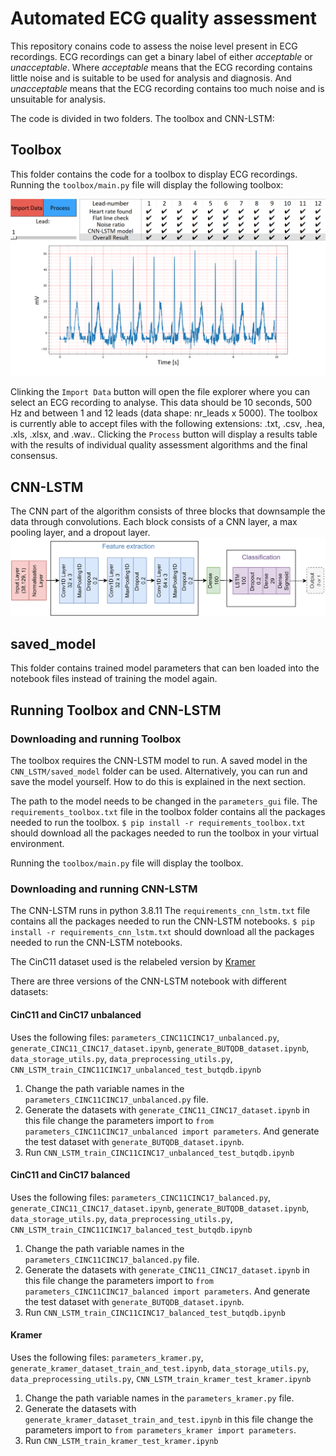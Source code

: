 # Automated ECG quality assessment

This repository conains code to assess the noise level present in ECG recordings. ECG recordings can get a binary label of either *acceptable* or *unacceptable*. Where *acceptable* means that the ECG recording contains little noise and is suitable to be used for analysis and diagnosis. And *unacceptable* means that the ECG recording contains too much noise and is unsuitable for analysis. 

The code is divided in two folders. The toolbox and CNN-LSTM:

## Toolbox 
This folder contains the code for a toolbox to display ECG recordings. Running the `toolbox/main.py` file will display the following toolbox:

![screenshot of toolbox](https://github.com/Kirina/Automated_ecg_assessment/blob/c9e659bf2a45ab2bf8e3cf973a6608e38baa158e/Toolbox_12_lead_example.png)

Clinking the `Import Data` button will open the file explorer where you can select an ECG recording to analyse. This data should be 10 seconds, 500 Hz and between 1 and 12 leads (data shape: nr_leads x 5000). The toolbox is currently able to accept files with the following extensions: .txt, .csv, .hea, .xls, .xlsx, and .wav.. Clicking the `Process` button will display a results table with the results of individual quality assessment algorithms and the final consensus.  

## CNN-LSTM

The CNN part of the algorithm consists of three blocks that downsample the data through convolutions. Each block consists of a CNN layer, a max pooling layer, and a dropout layer.
![model diagram](https://github.com/Kirina/Automated_ecg_assessment/blob/256440ff3fab25705e1a2d2c4747787bf8c1c3c4/diagram_model_horizontall.png)

## saved_model
This folder contains trained model parameters that can ben loaded into the notebook files instead of training the model again. 

## Running Toolbox and CNN-LSTM

### Downloading and running Toolbox
The toolbox requires the CNN-LSTM model to run. A saved model in the `CNN_LSTM/saved_model` folder can be used. Alternatively, you can run and save the model yourself. How to do this is explained in the next section. 

The path to the model needs to be changed in the `parameters_gui` file. 
The `requirements_toolbox.txt` file in the toolbox folder contains all the packages needed to run the toolbox. 
`$ pip install -r requirements_toolbox.txt` should download all the packages needed to run the toolbox in your virtual environment.

Running the `toolbox/main.py` file will display the toolbox. 

### Downloading and running CNN-LSTM
The CNN-LSTM runs in python 3.8.11
The `requirements_cnn_lstm.txt` file contains all the packages needed to run the CNN-LSTM notebooks. 
`$ pip install -r requirements_cnn_lstm.txt` should download all the packages needed to run the CNN-LSTM notebooks. 

The CinC11 dataset used is the relabeled version by [Kramer](https://github.com/LinusKra/ECGAssess)

There are three versions of the CNN-LSTM notebook with different datasets:
#### CinC11 and CinC17 unbalanced
Uses the following files: `parameters_CINC11CINC17_unbalanced.py`, `generate_CINC11_CINC17_dataset.ipynb`, `generate_BUTQDB_dataset.ipynb`, `data_storage_utils.py`, `data_preprocessing_utils.py`, `CNN_LSTM_train_CINC11CINC17_unbalanced_test_butqdb.ipynb`

1. Change the path variable names in the `parameters_CINC11CINC17_unbalanced.py` file. 
2. Generate the datasets with `generate_CINC11_CINC17_dataset.ipynb` in this file change the parameters import to `from parameters_CINC11CINC17_unbalanced import parameters`. And generate the test dataset with `generate_BUTQDB_dataset.ipynb`.
3. Run `CNN_LSTM_train_CINC11CINC17_unbalanced_test_butqdb.ipynb`

#### CinC11 and CinC17 balanced
Uses the following files: `parameters_CINC11CINC17_balanced.py`, `generate_CINC11_CINC17_dataset.ipynb`, `generate_BUTQDB_dataset.ipynb`, `data_storage_utils.py`, `data_preprocessing_utils.py`, `CNN_LSTM_train_CINC11CINC17_balanced_test_butqdb.ipynb`

1. Change the path variable names in the `parameters_CINC11CINC17_balanced.py` file. 
2. Generate the datasets with `generate_CINC11_CINC17_dataset.ipynb` in this file change the parameters import to `from parameters_CINC11CINC17_balanced import parameters`. And generate the test dataset with `generate_BUTQDB_dataset.ipynb`.
3. Run `CNN_LSTM_train_CINC11CINC17_balanced_test_butqdb.ipynb`

#### Kramer
Uses the following files: `parameters_kramer.py`, `generate_kramer_dataset_train_and_test.ipynb`, `data_storage_utils.py`, `data_preprocessing_utils.py`, `CNN_LSTM_train_kramer_test_kramer.ipynb`
 
 1. Change the path variable names in the `parameters_kramer.py` file. 
2. Generate the datasets with `generate_kramer_dataset_train_and_test.ipynb` in this file change the parameters import to `from parameters_kramer import parameters`.
3. Run `CNN_LSTM_train_kramer_test_kramer.ipynb`
